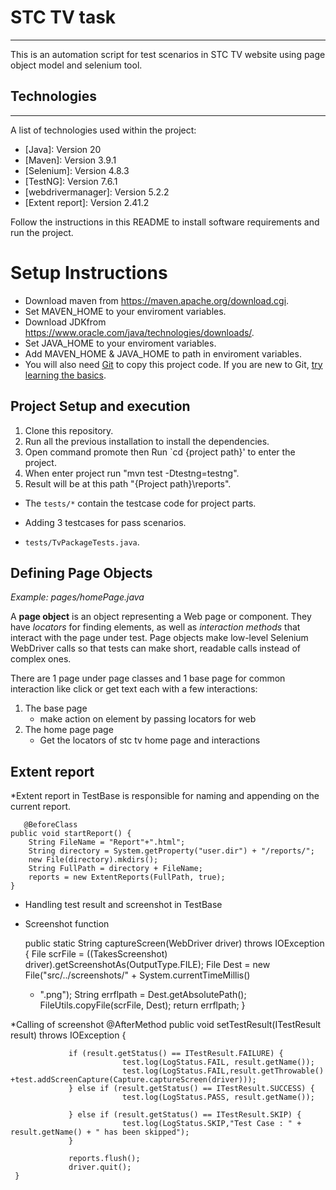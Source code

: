 # STC TV task
***
This is an automation script for test scenarios in STC TV website using page object model and selenium tool.


## Technologies
***
A list of technologies used within the project:
* [Java]: Version 20
* [Maven]: Version 3.9.1
* [Selenium]: Version 4.8.3
* [TestNG]: Version 7.6.1
* [webdrivermanager]: Version 5.2.2
* [Extent report]: Version 2.41.2

Follow the instructions in this README to install software requirements and run the project.

# Setup Instructions
* Download maven from https://maven.apache.org/download.cgi.
* Set MAVEN_HOME to your enviroment variables.
* Download JDKfrom https://www.oracle.com/java/technologies/downloads/.
* Set JAVA_HOME to your enviroment variables.
* Add MAVEN_HOME & JAVA_HOME to path in enviroment variables.
* You will also need [Git](https://git-scm.com/) to copy this project code.
If you are new to Git, [try learning the basics](https://try.github.io/).


## Project Setup and execution

1. Clone this repository.
2. Run all the previous installation to install the dependencies. 
3. Open command promote then Run `cd {project path}' to enter the project.
4. When enter project run "mvn test -Dtestng=testng".
5. Result will be at this path "{Project path}\reports".

* The `tests/*` contain the testcase code for project parts.

* Adding 3 testcases for pass scenarios.
* `tests/TvPackageTests.java`.


## Defining Page Objects

*Example: pages/homePage.java*

A **page object** is an object representing a Web page or component.
They have *locators* for finding elements,
as well as *interaction methods* that interact with the page under test.
Page objects make low-level Selenium WebDriver calls
so that tests can make short, readable calls instead of complex ones.


There are 1 page under page classes and 1 base page for common interaction like click or get text 
each with a few interactions:

1. The base page
    * make action on element by passing locators for web
2. The home page page
    * Get the locators of stc tv home page and interactions

## Extent report
*Extent report in TestBase is responsible for naming and appending on the current report.

	   @BeforeClass
	public void startReport() {
		String FileName = "Report"+".html";
		String directory = System.getProperty("user.dir") + "/reports/";
		new File(directory).mkdirs();
		String FullPath = directory + FileName;
        reports = new ExtentReports(FullPath, true);
	}

* Handling test result and screenshot in TestBase
 
 * Screenshot function 
 
    public static String captureScreen(WebDriver driver) throws IOException {
	File scrFile = ((TakesScreenshot) driver).getScreenshotAs(OutputType.FILE);
	File Dest = new File("src/../screenshots/" + System.currentTimeMillis()
	+ ".png");
	String errflpath = Dest.getAbsolutePath();
	FileUtils.copyFile(scrFile, Dest);
	return errflpath;
	}

  *Calling of screenshot
	 @AfterMethod
     public void setTestResult(ITestResult result) throws IOException {
                
                 if (result.getStatus() == ITestResult.FAILURE) {
                             test.log(LogStatus.FAIL, result.getName());
                             test.log(LogStatus.FAIL,result.getThrowable() +test.addScreenCapture(Capture.captureScreen(driver)));
                 } else if (result.getStatus() == ITestResult.SUCCESS) {
                             test.log(LogStatus.PASS, result.getName());
                            
                 } else if (result.getStatus() == ITestResult.SKIP) {
                             test.log(LogStatus.SKIP,"Test Case : " + result.getName() + " has been skipped");
                 }
                 
                 reports.flush();
                 driver.quit();
     }

